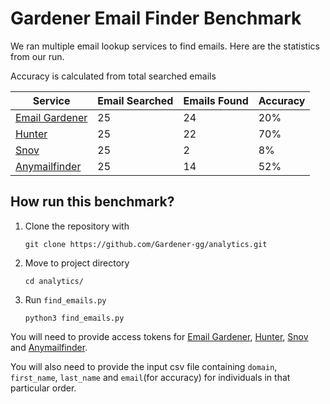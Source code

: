 # Gardener Email Finder Benchmark

We ran multiple email lookup services to find emails. Here are the 
statistics from our run.

Accuracy is calculated from total searched emails

| Service | Email Searched | Emails Found | Accuracy |
|---------|----------------|--------------|----------|
|[Email Gardener](https://gardener.gg) | 25 | 24 | 20% |
|[Hunter](https://hunter.io) | 25 | 22 | 70% |
|[Snov](https://snov.io) | 25 | 2 | 8% |
|[Anymailfinder](https://anymailfinder.com) | 25 | 14 | 52% |

## How run this benchmark?

1. Clone the repository with 
    ```
    git clone https://github.com/Gardener-gg/analytics.git
    ```

2. Move to project directory
    ```
    cd analytics/
    ```

3. Run `find_emails.py`
    ```
    python3 find_emails.py
    ```
You will need to provide access tokens for [Email Gardener](https://gardener.gg), [Hunter](https://hunter.io), [Snov](https://snov.io) and [Anymailfinder](https://anymailfinder.com).

You will also need to provide the input csv file containing `domain`, `first_name`, `last_name` and `email`(for accuracy) for individuals in that particular order.